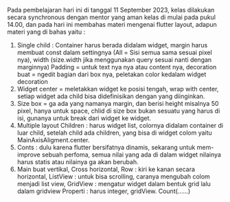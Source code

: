 Pada pembelajaran hari ini di tanggal 11 September 2023, kelas dilakukan secara synchronous dengan mentor yang aman kelas di mulai pada pukul 14.00, dan pada hari ini membahas materi mengenai flutter layout, adapun materi yang di bahas yaitu : 
1. Single child : Container harus berada didalam widget, margin harus membuat const dalam settingnya (All = Sisi semua sama sesuai pixel nya), width (size.width jika menggunakan query sesuai nanti dengan marginnya) 
Padding = untuk text nya nya atau content nya, decoration buat = ngedit bagian dari box nya, peletakan color kedalam widget decoration
2. Widget center = meletakkan widget ke posisi tengah, wrap with center, setiap widget ada child bisa didefinisikan dengan yang diinginkan.
3. Size box = ga ada yang namanya margin, dan berisi height misalnya 50 pixel,  hanya untuk space, chlid di size box bukan sesuatu yang harus di isi, gunanya untuk break dari widget ke widget.
4. Multiple layout
Children : harus widget list, colornya didalam container di luar child, setelah child ada children, yang bisa di widget colom yaitu MainAxisAligment.center. 
5. Conts : dulu  karena flutter bersifatnya dinamis, sekarang untuk mem-improve sebuah perfoma, semua nilai yang ada di dalam widget nilainya harus statis atau nilainya ga akan berubah.
6. Main buat vertikal,  Cross horizontal, Row : kiri ke kanan secara horizontal, ListView : untuk bisa scrolling, caranya mengubah colom menjadi list view,  GridView : mengatur widget dalam bentuk grid lalu dalam gridview Properti : harus integer, gridView. Count(......)